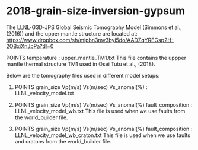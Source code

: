 # 2018-grain-size-inversion-gypsum

The LLNL-G3D-JPS Global Seismic Tomography Model (Simmons et al., (2016)) and the upper mantle structure are located at: https://www.dropbox.com/sh/mjpbn3mv3byi5do/AADZqYREGsp2H-2OBxiXnJpPa?dl=0

POINTS temperature : upper_mantle_TM1.txt
This file contains the uppper mantle thermal structure TM1 used in Osei Tutu et al., (2018).

Below are the tomography files used in different model setups:

1) POINTS grain_size Vp(m/s) Vs(m/sec) Vs_anomal(%) : LLNL_velocity_model.txt

2) POINTS grain_size Vp(m/s) Vs(m/sec) Vs_anomal(%) fault_composition : LLNL_velocity_model_wb.txt
This file is used when we use faults from the world_builder file.

3) POINTS grain_size Vp(m/s) Vs(m/sec) Vs_anomal(%) fault_composition : LLNL_velocity_model_wb_craton.txt
This file is used when we use faults and cratons from the world_builder file.
